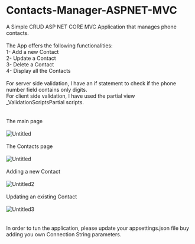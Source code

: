# Contacts-Manager-ASPNET-MVC
A Simple CRUD ASP NET CORE MVC Application that manages phone contacts. <br /><br />
The App offers the following functionalities: <br />
  1- Add a new Contact <br />
  2- Update a Contact <br />
  3- Delete a Contact <br />
  4- Display all the Contacts <br /><br />
For server side validation, I have an if statement to check if the phone number field contains only digits.<br />
For client side validation, I have used the partial view _ValidationScriptsPartial scripts.<br />
<br /><br />The main page<br /><br />
![Untitled](https://user-images.githubusercontent.com/42771693/183485136-df835b51-1cc4-494d-9cd4-2d692a3ded93.jpg)
<br /><br />The Contacts page<br /><br />
![Untitled](https://user-images.githubusercontent.com/42771693/183485342-07a7d7b0-476c-4568-93a0-b93a757ecc1c.jpg)
<br /><br />Adding a new Contact<br /><br />
![Untitled2](https://user-images.githubusercontent.com/42771693/183485537-606d0595-2ecd-420d-8290-2bb24ca34803.jpg)
<br /><br />Updating an existing Contact<br /><br />
![Untitled3](https://user-images.githubusercontent.com/42771693/183486125-7331a3e1-c0a0-4a00-ae79-610f5022b928.jpg)<br />
<br /><br />In order to tun the application, please update your appsettings.json file buy adding you own Connection String parameters.<br /><br />

